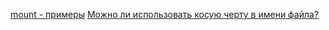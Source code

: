 [mount - примеры](/articles/mount%20-%20%D0%BF%D1%80%D0%B8%D0%BC%D0%B5%D1%80%D1%8B.md)
[Можно ли использовать косую черту в имени файла?](/articles/%D0%9C%D0%BE%D0%B6%D0%BD%D0%BE%20%D0%BB%D0%B8%20%D0%B8%D1%81%D0%BF%D0%BE%D0%BB%D1%8C%D0%B7%D0%BE%D0%B2%D0%B0%D1%82%D1%8C%20%D0%BA%D0%BE%D1%81%D1%83%D1%8E%20%D1%87%D0%B5%D1%80%D1%82%D1%83%20%D0%B2%20%D0%B8%D0%BC%D0%B5%D0%BD%D0%B8%20%D1%84%D0%B0%D0%B9%D0%BB%D0%B0%253F.md)
